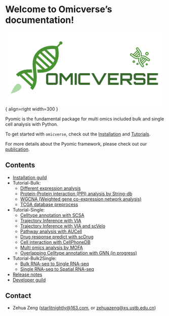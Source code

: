 # Welcome to Omicverse’s documentation!


<div class="result" markdown>

![Image title](img/logo.png){ align=right width=300 }

Pyomic is the fundamental package for multi omics included bulk and single cell analysis with Python.

To get started with `omicverse`, check out the [Installation](Installation_guild) and [Tutorials]().

For more details about the Pyomic framework, please check out our [publication]().

</div>



<div class="Contents" markdown>

## Contents

- [Installation guild](Installation_guild)
- Tutorial-Bulk:
    - [Different expression analysis](Tutorials-bulk/t_deg)
    - [Protein-Protein interaction (PPI) analysis by String-db](Tutorials-bulk/t_network/)
    - [WGCNA (Weighted gene co-expression network analysis)](Tutorials-bulk/t_wgcna/)
    - [TCGA database preprocess](Tutorials-bulk/t_tcga/)
- Tutorial-Single:
    - [Celltype annotation with SCSA](Tutorials-single/t_cellanno)
    - [Trajectory Inference with VIA](Tutorials-single/t_via)
    - [Trajectory Inference with VIA and scVelo](Tutorials-single/t_via_velo)
    - [Pathway analysis with AUCell](Tutorials-single/t_aucell)
    - [Drug response predict with scDrug](Tutorials-single/t_scdrug)
    - [Cell interaction with CellPhoneDB](Tutorials-single/t_cellphonedb)
    - [Multi omics analysis by MOFA](Tutorials-single/t_mofa)
    - [Overlapping Celltype annotation with GNN (in progress)](Tutorials-single/t_nocd)
- Tutorial-Bulk2Single:
    - [Bulk RNA-seq to Single RNA-seq](Tutorials-bulk2single/t_bulk2single)
    - [Single RNA-seq to Spatial RNA-seq](Tutorials-bulk2single/t_single2spatial)
- [Release notes](Release_notes)
- [Developer guild](Developer_guild)

</div>

<div class="Contact" markdown>

## Contact

- Zehua Zeng ([starlitnightly@163.com](mailto:starlitnightly@163.com), or [zehuazeng@xs.ustb.edu.cn](mailto:zehuazeng@xs.ustb.edu.cn))

</div>
